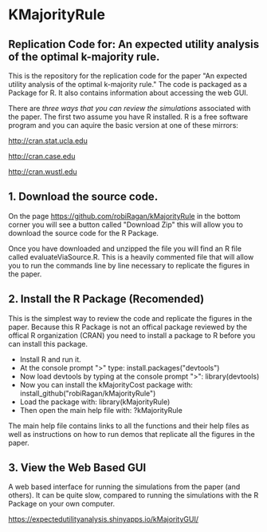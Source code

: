 # KMajorityRule
## Replication Code for: An expected utility analysis of the optimal k-majority rule.

This is the repository for the replication code for the paper "An expected utility analysis of the optimal k-majority rule." The code is packaged as a Package for R. It also contains information about accessing the web GUI. 

There are *three ways that you can review the simulations* associated with the paper. The first two assume you have R installed. R is a free software program and you can aquire the basic version at one of these mirrors:

http://cran.stat.ucla.edu

http://cran.case.edu

http://cran.wustl.edu

## 1. Download the source code.

On the page https://github.com/robiRagan/kMajorityRule in the bottom corner you will see a button called "Download Zip" this will allow you to download the source code for the R Package. 

Once you have downloaded and unzipped the file you will find an R file called evaluateViaSource.R. This is a heavily commented file that will allow you to run the commands line by line necessary to replicate the figures in the paper.

## 2. Install the R Package (Recomended)
This is the simplest way to review the code and replicate the figures in the paper. Because this R Package is not an offical package reviewed by the offical R organization (CRAN) you need to install a package to R before you can install this package.

* Install R and run it.
* At the console prompt ">" type: install.packages("devtools")
* Now load devtools by typing at the console prompt ">": library(devtools)
* Now you can install the kMajorityCost package with: install_github("robiRagan/kMajorityRule")
* Load the package with: library(kMajorityRule)
* Then open the main help file with: ?kMajorityRule

The main help file contains links to all the functions and their help files as well as instructions on how to run demos that replicate all the figures in the paper. 


## 3. View the Web Based GUI

A web based interface for running the simulations from the paper (and others). It can be quite slow, compared to running the simulations with the R Package on your own computer.

https://expectedutilityanalysis.shinyapps.io/kMajorityGUI/
